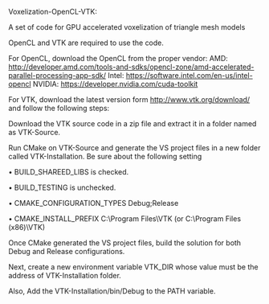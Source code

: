 Voxelization-OpenCL-VTK:

A set of code for GPU accelerated voxelization of triangle mesh models

OpenCL and VTK are required to use the code.

For OpenCL, download the OpenCL from the proper vendor:
AMD: http://developer.amd.com/tools-and-sdks/opencl-zone/amd-accelerated-parallel-processing-app-sdk/
Intel: https://software.intel.com/en-us/intel-opencl
NVIDIA: https://developer.nvidia.com/cuda-toolkit

For VTK, download the latest version form http://www.vtk.org/download/ and follow the following steps:

Download the VTK source code in a zip file and extract it in a folder named as VTK-Source.

Run CMake on VTK-Source and generate the VS project files in a new folder called VTK-Installation. Be sure about the following setting

•	BUILD_SHAREED_LIBS is checked.

•	BUILD_TESTING is unchecked.

•	CMAKE_CONFIGURATION_TYPES Debug;Release

•	CMAKE_INSTALL_PREFIX C:\Program Files\VTK (or C:\Program Files (x86)\VTK)

Once CMake generated the VS project files, build the solution for both Debug and Release configurations.

Next, create a new environment variable VTK_DIR whose value must be the address of VTK-Installation folder.

Also, Add the VTK-Installation/bin/Debug to the PATH variable.
